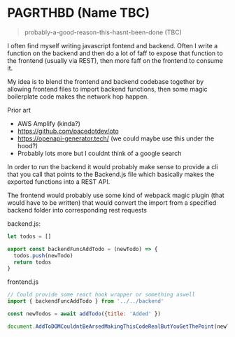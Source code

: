 # PAGRTHBD (Name TBC)
> probably-a-good-reason-this-hasnt-been-done (TBC)

I often find myself writing javascript fontend and backend. Often I write a function on the backend and then do a lot of faff to expose that function to the frontend (usually via REST), then more faff on the frontend to consume it.

My idea is to blend the frontend and backend codebase together by allowing frontend files to import backend functions, then some magic boilerplate code makes the network hop happen.

Prior art

- AWS Amplify (kinda?)
- https://github.com/pacedotdev/oto
- https://openapi-generator.tech/ (we could maybe use this under the hood?)
- Probably lots more but I couldnt think of a google search

In order to run the backend it would probably make sense to provide a cli that you call that points to the Backend.js file which basically makes the exported functions into a REST API.

The frontend would probably use some kind of webpack magic plugin (that would have to be written) that would convert the import from a specified backend folder into corresponding rest requests

backend.js: 
```js
let todos = []

export const backendFuncAddTodo = (newTodo) => {
  todos.push(newTodo)
  return todos
}
```

frontend.js
```js
// Could provide some react hook wrapper or something aswell
import { backendFuncAddTodo } from '../../backend'

const newTodos = await addTodo({title: 'Added' })

document.AddToDOMCouldntBeArsedMakingThisCodeRealButYouGetThePoint(newTodos)
```
